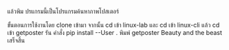แล้วพิม ปรแกรมนี้เป็นโปรแกรมค้นหาภาพโปสเตอร์

ขั้นตอนการใช้งานโดย clone เข้ามา จากนั้น cd เข้า linux-lab และ cd เข้า linux-cli แล้ว cd เข้า getposter รัน คำสั่ง pip install --User . พิมพ์ getposter Beauty and the beast
 เสร็จสิ้น

